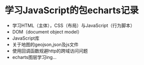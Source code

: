 # 学习JavaScript的包echarts记录
* 学习HTML（主体），CSS（布局）与JavaScript（行为脚本）
* DOM（document object model）
* JavaScript库
* 关于地图的geojson,json及js文件
* 使用回调函数规避http的跨域访问问题
* echarts图层学习ing...